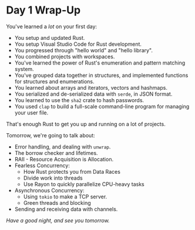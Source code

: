 # Day 1 Wrap-Up

You've learned a *lot* on your first day:

* You setup and updated Rust.
* You setup Visual Studio Code for Rust development.
* You progressed through "hello world" and "hello library".
* You combined projects with workspaces.
* You've learned the power of Rust's enumeration and pattern matching system.
* You've grouped data together in structures, and implemented functions for structures and enumerations.
* You learned about arrays and iterators, vectors and hashmaps.
* You serialized and de-serialized data with `serde`, in JSON format.
* You learned to use the `sha2` crate to hash passwords.
* You used `clap` to build a full-scale command-line program for managing your user file.

That's enough Rust to get you up and running on a lot of projects.

Tomorrow, we're going to talk about:

* Error handling, and dealing with `unwrap`.
* The borrow checker and lifetimes.
* RAII - Resource Acquisition is Allocation.
* Fearless Concurrency:
    * How Rust protects you from Data Races
    * Divide work into threads
    * Use Rayon to quickly parallelize CPU-heavy tasks
* Asynchronous Concurrency:
    * Using `tokio` to make a TCP server.
    * Green threads and blocking
* Sending and receiving data with channels.

*Have a good night, and see you tomorrow.*